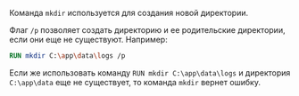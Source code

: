 Команда `mkdir` используется для создания новой директории.

Флаг `/p` позволяет создать директорию и ее родительские директории, если они еще не существуют.
Например:

```Dockerfile
RUN mkdir C:\app\data\logs /p
```

Если же использовать команду `RUN mkdir C:\app\data\logs`
и директория `C:\app\data` еще не существует, то команда `mkdir` вернет ошибку.

